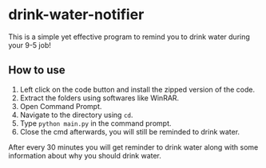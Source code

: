 # drink-water-notifier
This is a simple yet effective program to remind you to drink water during your 9-5 job!

## How to use
1. Left click on the code button and install the zipped version of the code.
2. Extract the folders using softwares like WinRAR.
3. Open Command Prompt.
4. Navigate to the directory using `cd`.
5. Type `python main.py` in the command prompt.
6. Close the cmd afterwards, you will still be reminded to drink water.

After every 30 minutes you will get reminder to drink water along with some information about why you should drink water.
